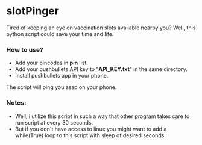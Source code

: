 # slotPinger

Tired of keeping an eye on vaccination slots available nearby you? Well, this python script could save your time and life.

### How to use?

- Add your pincodes in **pin** list.
- Add your pushbullets API key to "**API_KEY.txt**" in the same directory.
- Install pushbullets app in your phone.

The script will ping you asap on your phone.

### Notes:
- Well, i utilize this script in such a way that other program takes care to run script at every 30 seconds.
- But if you don't have access to linux you might want to add a while(True) loop to this script with sleep of desired seconds.